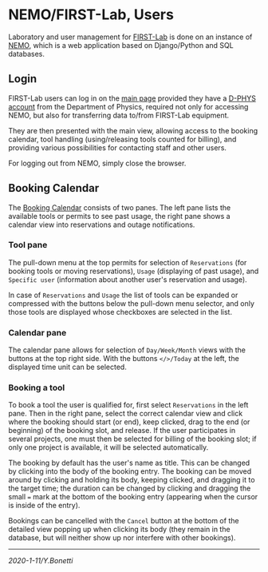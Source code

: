 # NEMO/FIRST-Lab, Users

Laboratory and user management for [FIRST-Lab]( https://first.phys.ethz.ch)
is done on an instance of [NEMO]( https://github.com/hb9kns/NEMO ),
which is a web application based on Django/Python and SQL databases.

## Login

FIRST-Lab users can log in on the [main page][nemo]
provided they have a [D-PHYS account]( https://account.phys.ethz.ch/ )
from the Department of Physics, required not only for accessing NEMO,
but also for transferring data to/from FIRST-Lab equipment.

They are then presented with the main view, allowing access to the booking
calendar, tool handling (using/releasing tools counted for billing),
and providing various possibilities for contacting staff and other users.

For logging out from NEMO, simply close the browser.

## Booking Calendar

The [Booking Calendar][calendar] consists of two panes. The left pane
lists the available tools or permits to see past usage, the right pane
shows a calendar view into reservations and outage notifications.

### Tool pane

The pull-down menu at the top permits for selection of `Reservations`
(for booking tools or moving reservations), `Usage` (displaying of past
usage), and `Specific user` (information about another user's reservation
and usage).

In case of `Reservations` and `Usage` the list of tools can be expanded 
or compressed with the buttons below the pull-down menu selector, and
only those tools are displayed whose checkboxes are selected in the list.

### Calendar pane

The calendar pane allows for selection of `Day/Week/Month` views with the
buttons at the top right side. With the buttons `</>/Today` at the left,
the displayed time unit can be selected.

### Booking a tool

To book a tool the user is qualified for, first select `Reservations`
in the left pane. Then in the right pane, select the correct calendar
view and click where the booking should start (or end), keep clicked,
drag to the end (or beginning) of the booking slot, and release.  If the
user participates in several projects, one must then be selected for
billing of the booking slot; if only one project is available, it will
be selected automatically.

The booking by default has the user's name as title. This can be changed
by clicking into the body of the booking entry.  The booking can be moved
around by clicking and holding its body, keeping clicked, and dragging it
to the target time; the duration can be changed by clicking and dragging
the small `=` mark at the bottom of the booking entry (appearing when
the cursor is inside of the entry).

Bookings can be cancelled with the `Cancel` button at the bottom of
the detailed view popping up when clicking its body (they remain in the
database, but will neither show up nor interfere with other bookings).

---

[nemo]: https://nemo.first.ethz.ch "NEMO/FIRST-Lab main page"
[calendar]: https://nemo.first.ethz.ch/calendar "booking calendar"

*2020-1-11/Y.Bonetti*
